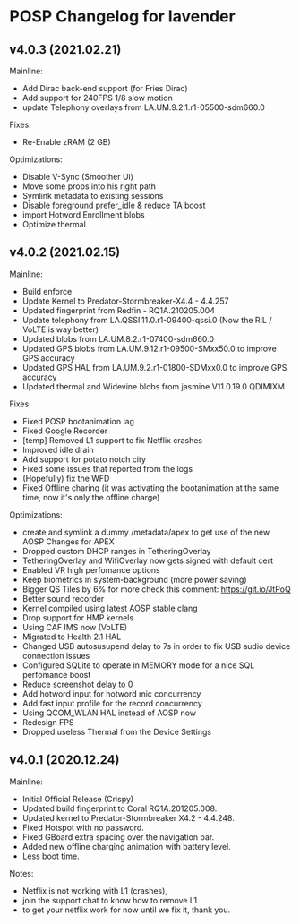 # POSP Changelog for lavender
## v4.0.3 (2021.02.21)
Mainline:
 - Add Dirac back-end support (for Fries Dirac)
 - Add support for 240FPS 1/8 slow motion
 - update Telephony overlays from LA.UM.9.2.1.r1-05500-sdm660.0

Fixes:
 - Re-Enable zRAM (2 GB)

Optimizations:
 - Disable V-Sync (Smoother Ui)
 - Move some props into his right path
 - Symlink metadata to existing sessions 
 - Disable foreground prefer_idle & reduce TA boost
 - import Hotword Enrollment blobs
 - Optimize thermal

## v4.0.2 (2021.02.15)
Mainline:
 - Build enforce
 - Update Kernel to Predator-Stormbreaker-X4.4 - 4.4.257
 - Updated fingerprint from Redfin - RQ1A.210205.004
 - Update telephony from LA.QSSI.11.0.r1-09400-qssi.0 (Now the RIL / VoLTE is way better)
 - Updated blobs from LA.UM.8.2.r1-07400-sdm660.0
 - Updated GPS blobs from LA.UM.9.12.r1-09500-SMxx50.0 to improve GPS accuracy
 - Updated GPS HAL from LA.UM.9.2.r1-01800-SDMxx0.0 to improve GPS accuracy
 - Updated thermal and Widevine blobs from jasmine V11.0.19.0 QDIMIXM

Fixes:
 - Fixed POSP bootanimation lag
 - Fixed Google Recorder
 - [temp] Removed L1 support to fix Netflix crashes
 - Improved idle drain
 - Add support for potato notch city
 - Fixed some issues that reported from the logs
 - (Hopefully) fix the WFD
 - Fixed Offline charing (it was activating the bootanimation at the same time, now it's only the offline charge)

Optimizations:
 - create and symlink a dummy /metadata/apex to get use of the new AOSP Changes for APEX
 - Dropped custom DHCP ranges in TetheringOverlay
 - TetheringOverlay and WifiOverlay now gets signed with default cert
 - Enabled VR high perfomance options
 - Keep biometrics in system-background (more power saving)
 - Bigger QS Tiles by 6% for more check this comment: https://git.io/JtPoQ
 - Better sound recorder
 - Kernel compiled using latest AOSP stable clang
 - Drop support for HMP kernels 
 - Using CAF IMS now (VoLTE)
 - Migrated to Health 2.1 HAL 
 - Changed USB autosusupend delay to 7s in order to fix USB audio device connection issues
 - Configured SQLite to operate in MEMORY mode for a nice SQL perfomance boost
 - Reduce screenshot delay to 0
 - Add hotword input for hotword mic concurrency
 - Add fast input profile for the record concurrency
 - Using QCOM_WLAN HAL instead of AOSP now
 - Redesign FPS
 - Dropped useless Thermal from the Device Settings

## v4.0.1 (2020.12.24)
Mainline:
 - Initial Official Release (Crispy)
 - Updated build fingerprint to Coral RQ1A.201205.008.
 - Updated kernel to Predator-Stormbreaker X4.2 - 4.4.248.
 - Fixed Hotspot with no password.
 - Fixed GBoard extra spacing over the navigation bar.
 - Added new offline charging animation with battery level.
 - Less boot time.

Notes:
 - Netflix is not working with L1 (crashes),
 - join the support chat to know how to remove L1
 - to get your netflix work for now until we fix it, thank you.
